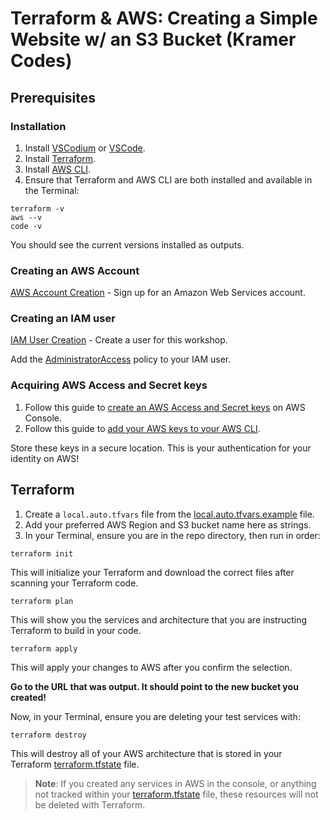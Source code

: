 # Terraform & AWS: Creating a Simple Website w/ an S3 Bucket (Kramer Codes)

## Prerequisites

### Installation

1. Install [VSCodium](https://vscodium.com/) or [VSCode](https://code.visualstudio.com/).
2. Install [Terraform](https://developer.hashicorp.com/terraform/install).
3. Install [AWS CLI](https://docs.aws.amazon.com/cli/latest/userguide/getting-started-install.html).
4. Ensure that Terraform and AWS CLI are both installed and available in the Terminal:

```shell
terraform -v
aws --v
code -v
```

You should see the current versions installed as outputs.

### Creating an AWS Account

[AWS Account Creation](https://portal.aws.amazon.com/billing/signup) - Sign up for an Amazon Web Services account.

### Creating an IAM user

[IAM User Creation](https://docs.aws.amazon.com/IAM/latest/UserGuide/id_users_create.html#id_users_create_console) - Create a user for this workshop.

Add the [AdministratorAccess](https://docs.aws.amazon.com/aws-managed-policy/latest/reference/AdministratorAccess.html) policy to your IAM user.

### Acquiring AWS Access and Secret keys

1. Follow this guide to [create an AWS Access and Secret keys](https://docs.aws.amazon.com/IAM/latest/UserGuide/id_credentials_access-keys.html#Using_CreateAccessKey) on AWS Console.
2. Follow this guide to [add your AWS keys to your AWS CLI](https://docs.aws.amazon.com/cli/latest/reference/configure/#examples).

Store these keys in a secure location. This is your authentication for your identity on AWS!

## Terraform

1. Create a `local.auto.tfvars` file from the [local.auto.tfvars.example](./local.auto.tfvars.example) file.
2. Add your preferred AWS Region and S3 bucket name here as strings.
3. In your Terminal, ensure you are in the repo directory, then run in order:

```hcl
terraform init
```

This will initialize your Terraform and download the correct files after scanning your Terraform code.

```hcl
terraform plan
```

This will show you the services and architecture that you are instructing Terraform to build in your code.

```hcl
terraform apply
```

This will apply your changes to AWS after you confirm the selection.

**Go to the URL that was output. It should point to the new bucket you created!**

Now, in your Terminal, ensure you are deleting your test services with:

```hcl
terraform destroy
```

This will destroy all of your AWS architecture that is stored in your Terraform [terraform.tfstate](./terraform.tfstate) file.

> **Note**: If you created any services in AWS in the console, or anything not tracked within your [terraform.tfstate](./terraform.tfstate) file, these resources will not be deleted with Terraform.
